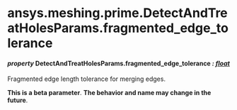 # ansys.meshing.prime.DetectAndTreatHolesParams.fragmented_edge_tolerance



#### *property* DetectAndTreatHolesParams.fragmented_edge_tolerance *: [float](https://docs.python.org/3.11/library/functions.html#float)*

Fragmented edge length tolerance for merging edges.

**This is a beta parameter**. **The behavior and name may change in the future**.

<!-- !! processed by numpydoc !! -->

